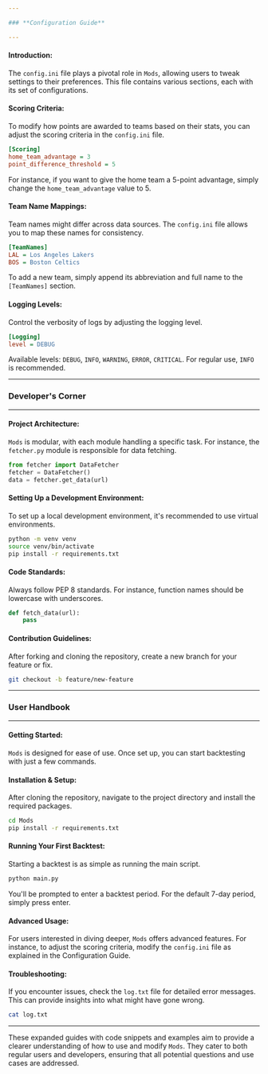 ```yaml
---

### **Configuration Guide**

---
```


#### **Introduction**:
The `config.ini` file plays a pivotal role in `Mods`, allowing users to tweak settings to their preferences. This file contains various sections, each with its set of configurations.

#### **Scoring Criteria**:
To modify how points are awarded to teams based on their stats, you can adjust the scoring criteria in the `config.ini` file.

```ini
[Scoring]
home_team_advantage = 3
point_difference_threshold = 5
```

For instance, if you want to give the home team a 5-point advantage, simply change the `home_team_advantage` value to 5.

#### **Team Name Mappings**:
Team names might differ across data sources. The `config.ini` file allows you to map these names for consistency.

```ini
[TeamNames]
LAL = Los Angeles Lakers
BOS = Boston Celtics
```

To add a new team, simply append its abbreviation and full name to the `[TeamNames]` section.

#### **Logging Levels**:
Control the verbosity of logs by adjusting the logging level.

```ini
[Logging]
level = DEBUG
```

Available levels: `DEBUG`, `INFO`, `WARNING`, `ERROR`, `CRITICAL`. For regular use, `INFO` is recommended.

---

### **Developer's Corner**

---

#### **Project Architecture**:
`Mods` is modular, with each module handling a specific task. For instance, the `fetcher.py` module is responsible for data fetching.

```python
from fetcher import DataFetcher
fetcher = DataFetcher()
data = fetcher.get_data(url)
```

#### **Setting Up a Development Environment**:
To set up a local development environment, it's recommended to use virtual environments.

```bash
python -m venv venv
source venv/bin/activate
pip install -r requirements.txt
```

#### **Code Standards**:
Always follow PEP 8 standards. For instance, function names should be lowercase with underscores.

```python
def fetch_data(url):
    pass
```

#### **Contribution Guidelines**:
After forking and cloning the repository, create a new branch for your feature or fix.

```bash
git checkout -b feature/new-feature
```

---

### **User Handbook**

---

#### **Getting Started**:
`Mods` is designed for ease of use. Once set up, you can start backtesting with just a few commands.

#### **Installation & Setup**:
After cloning the repository, navigate to the project directory and install the required packages.

```bash
cd Mods
pip install -r requirements.txt
```

#### **Running Your First Backtest**:
Starting a backtest is as simple as running the main script.

```bash
python main.py
```

You'll be prompted to enter a backtest period. For the default 7-day period, simply press enter.

#### **Advanced Usage**:
For users interested in diving deeper, `Mods` offers advanced features. For instance, to adjust the scoring criteria, modify the `config.ini` file as explained in the Configuration Guide.

#### **Troubleshooting**:
If you encounter issues, check the `log.txt` file for detailed error messages. This can provide insights into what might have gone wrong.

```bash
cat log.txt
```

---

These expanded guides with code snippets and examples aim to provide a clearer understanding of how to use and modify `Mods`. They cater to both regular users and developers, ensuring that all potential questions and use cases are addressed.